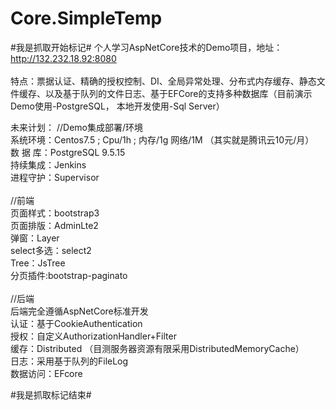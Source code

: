 
# Core.SimpleTemp
#我是抓取开始标记#
个人学习AspNetCore技术的Demo项目，地址：http://132.232.18.92:8080
<br>  
特点：票据认证、精确的授权控制、DI、全局异常处理、分布式内存缓存、静态文件缓存、以及基于队列的文件日志、基于EFCore的支持多种数据库（目前演示Demo使用-PostgreSQL， 本地开发使用-Sql Server）


未来计划：
//Demo集成部署/环境<br>
系统环境：Centos7.5 ; Cpu/1h ; 内存/1g  网络/1M （其实就是腾讯云10元/月）<br>
数 据 库：PostgreSQL 9.5.15<br>
持续集成：Jenkins  <br>
进程守护：Supervisor<br>
<br>
//前端<br>
页面样式：bootstrap3<br>
页面排版：AdminLte2<br>
弹窗：Layer<br>
select多选：select2<br>
Tree：JsTree<br>
分页插件:bootstrap-paginato<br>
<br>
//后端<br>
后端完全遵循AspNetCore标准开发<br>
认证：基于CookieAuthentication<br>
授权：自定义AuthorizationHandler+Filter<br>
缓存：Distributed （目测服务器资源有限采用DistributedMemoryCache）<br>
日志：采用基于队列的FileLog<br>
数据访问：EFcore<br>

#我是抓取标记结束#